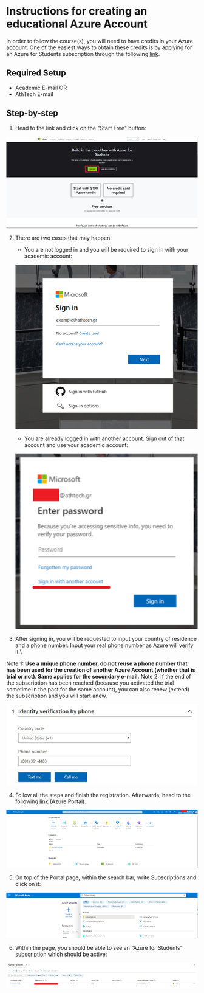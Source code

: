 # Instructions for creating an educational Azure Account

In order to follow the course(s), you will need to have credits in your Azure account. One of the easiest ways to obtain these credits is by applying for an Azure for Students subscription through the following [link](https://azure.microsoft.com/en-us/free/students/
).

## Required Setup
- Academic E-mail OR
- AthTech E-mail

## Step-by-step

1. Head to the link and click on the "Start Free" button:

![img.png](images/azure_for_students_img.png)


2. There are two cases that may happen:

    - You are not logged in and you will be required to sign in with your academic account:
     
   ![img_1.png](images/azure_for_students_img_1.png)
   
    - You are already logged in with another account. Sign out of that account and use your academic account:
   
   ![img_2.png](images/azure_for_students_img_2.png)


3. After signing in, you will be requested to input your country of residence and a phone number. Input your real phone number as Azure will verify it.\

Note 1: ****Use a unique phone number, do not reuse a phone number that has been used for the creation of another Azure Account (whether that is trial or not). Same applies for the secondary e-mail.****
Note 2: If the end of the subscription has been reached (because you activated the trial sometime in the past for the same account), you can also renew (extend) the subscription and you will start anew.

![img_3.png](images/azure_for_students_img_3.png)


4. Follow all the steps and finish the registration. Afterwards, head to the following [link](https://portal.azure.com/) (Azure Portal).

![img_4.png](images/azure_for_students_img_4.png)


5. On top of the Portal page, within the search bar, write Subscriptions and click on it:

![img_5.png](images/azure_for_students_img_5.png)


6. Within the page, you should be able to see an “Azure for Students” subscription which should be active:

![img_6.png](images/azure_for_students_img_6.png)

